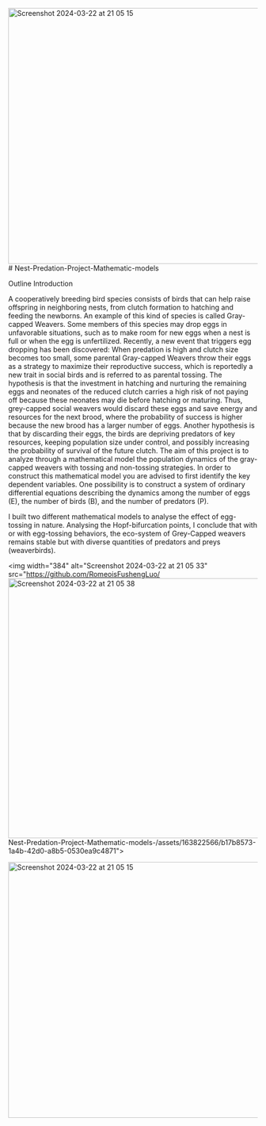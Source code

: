 <img width="516" alt="Screenshot 2024-03-22 at 21 05 15" src="https://github.com/RomeoisFushengLuo/Nest-Predation-Project-Mathematic-models-/assets/163822566/51ef56f8-4538-4e8d-9617-406bc14b11c3"># Nest-Predation-Project-Mathematic-models

Outline Introduction

A cooperatively breeding bird species consists of birds that can help raise offspring in neighboring nests, from clutch formation to hatching and feeding the newborns. An example of this kind of species is called Gray-capped Weavers. Some members of this species may drop eggs in unfavorable situations, such as to make room for new eggs when a nest is full or when the egg is unfertilized.
Recently, a new event that triggers egg dropping has been discovered: When predation is high and clutch size becomes too small, some parental Gray-capped Weavers throw their eggs as a strategy to maximize their reproductive success, which is reportedly a new trait in social birds and is referred to as parental tossing.
The hypothesis is that the investment in hatching and nurturing the remaining eggs and neonates of the reduced clutch carries a high risk of not paying off because these neonates may die before hatching or maturing. Thus, grey-capped social weavers would discard these eggs and save energy and resources for the next brood, where the probability of success is higher because the new brood has a larger number of eggs. Another hypothesis is that by discarding their eggs, the birds are depriving predators of key resources, keeping population size under control, and possibly increasing the probability of survival of the future clutch.
The aim of this project is to analyze through a mathematical model the population dynamics of the gray-capped weavers with tossing and non-tossing strategies. In order to construct this mathematical model you are advised to first identify the key dependent variables. One possibility is to construct a system of ordinary differential equations describing the dynamics among the number of eggs (E), the number of birds (B), and the number of predators (P).

I built two different mathematical models to analyse the effect of egg-tossing in nature. Analysing the Hopf-bifurcation points, I conclude that with or with egg-tossing behaviors, the eco-system of Grey-Capped weavers remains stable but with diverse quantities of predators and preys (weaverbirds).

<img width="384" alt="Screenshot 2024-03-22 at 21 05 33" src="https://github.com/RomeoisFushengLuo/<img width="524" alt="Screenshot 2024-03-22 at 21 05 38" src="https://github.com/RomeoisFushengLuo/Nest-Predation-Project-Mathematic-models-/assets/163822566/60553228-1117-43df-ba3b-daf2e29532f0">
Nest-Predation-Project-Mathematic-models-/assets/163822566/b17b8573-1a4b-42d0-a8b5-0530ea9c4871">

<img width="516" alt="Screenshot 2024-03-22 at 21 05 15" src="https://github.com/RomeoisFushengLuo/Nest-Predation-Project-Mathematic-models-/assets/163822566/2eb445e5-9ac4-4dc7-a06d-6bfbd291528b">


